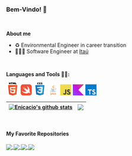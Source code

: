 ### Bem-Vindo! 👋
<br>

**About me**

- ♻️ Environmental Engineer in career transition
- 👩🏻‍💻 Software Engineer at [Itaú](https://www.itau.com.br/)
<br>

**Languages and Tools 👶🏻:**

<code><img height="35" src="https://raw.githubusercontent.com/github/explore/80688e429a7d4ef2fca1e82350fe8e3517d3494d/topics/html/html.png"></code>
<code><img height="30" src="https://raw.githubusercontent.com/github/explore/80688e429a7d4ef2fca1e82350fe8e3517d3494d/topics/swift/swift.png"></code>
<code><img height="35" src="https://raw.githubusercontent.com/github/explore/80688e429a7d4ef2fca1e82350fe8e3517d3494d/topics/css/css.png"></code>
<code><img height="30" src="https://raw.githubusercontent.com/github/explore/80688e429a7d4ef2fca1e82350fe8e3517d3494d/topics/java/java.png"></code>
<code><img height="30" src="https://raw.githubusercontent.com/github/explore/80688e429a7d4ef2fca1e82350fe8e3517d3494d/topics/javascript/javascript.png"></code>
<code><img height="30" src="https://raw.githubusercontent.com/github/explore/80688e429a7d4ef2fca1e82350fe8e3517d3494d/topics/kotlin/kotlin.png"></code>
<code><img height="30" src="https://raw.githubusercontent.com/github/explore/80688e429a7d4ef2fca1e82350fe8e3517d3494d/topics/typescript/typescript.png"></code>
<br>

| <a href="https://github.com/enicacio"><img align="center" min-height="180" src="https://github-readme-stats.vercel.app/api/top-langs/?username=enicacio&langs_count=6&layout=compact&theme=tokyonight&hide_border=true&exclude_repo=aulagit,enicacio" alt="Enicacio's github stats" /></a> | <a href="hhttps://github.com/enicacio"><img align="center" height="160" src="https://github-readme-stats.vercel.app/api?username=enicacio&show_icons=true&include_all_commits=true&theme=tokyonight&hide_border=true&exclude_repo=aulagit,enicacio" /></a> |
| ------------- | ------------- |
<br>

#### My Favorite Repositories
        
<a href="https://github.com/enicacio/Profeta_no_deserto">
  <img align="center" src="https://github-readme-stats.vercel.app/api/pin/?username=enicacio&repo=Profeta_no_deserto&theme=tokyonight" />
</a>
<a href="https://github.com/enicacio/Site_Ruah">
  <img align="center" src="https://github-readme-stats.vercel.app/api/pin/?username=enicacio&repo=Site_Ruah&theme=tokyonight" />
</a>
<a href="https://github.com/enicacio/DesafioFrontend_Itautech/">
  <img align="center" src="https://github-readme-stats.vercel.app/api/pin/?username=enicacio&repo=DesafioFrontend_Itautech&theme=tokyonight" />
</a>    
<a href="https://github.com/enicacio/Android_App_Rick_Morty">
  <img align="center" src="https://github-readme-stats.vercel.app/api/pin/?username=enicacio&repo=Android_App_Rick_Morty&theme=tokyonight" />
</a>




